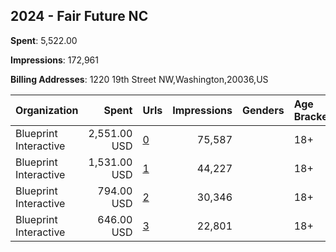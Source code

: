 ## 2024 - Fair Future NC 
**Spent**: 5,522.00

**Impressions**: 172,961

**Billing Addresses**: 1220 19th Street NW,Washington,20036,US

|Organization|Spent|Urls|Impressions|Genders|Age Brackets|Country Codes|
|:---|---:|:---|---:|:---|:---|:---|
|Blueprint Interactive|2,551.00 USD|[0](https://www.snap.com/political-ads/asset/e85a82ad8b4745228b7821db32756a012b44f12938059bee7850931e533de085?mediaType=mp4)|75,587||18+|united states|
|Blueprint Interactive|1,531.00 USD|[1](https://www.snap.com/political-ads/asset/4d3a083b68cdd1517711dbfcc7e0495ef78e6052e308ff2b4040f8502dac4478?mediaType=mp4)|44,227||18+|united states|
|Blueprint Interactive|794.00 USD|[2](https://www.snap.com/political-ads/asset/c471e5e2ea8744b3175b5e62d30124e6967af8bd35e3991623a5b724da8fd159?mediaType=mp4)|30,346||18+|united states|
|Blueprint Interactive|646.00 USD|[3](https://www.snap.com/political-ads/asset/da2f946846df1137e6a0fe2683366a487f99a53574902176852b709cf06ef0e0?mediaType=mp4)|22,801||18+|united states|
